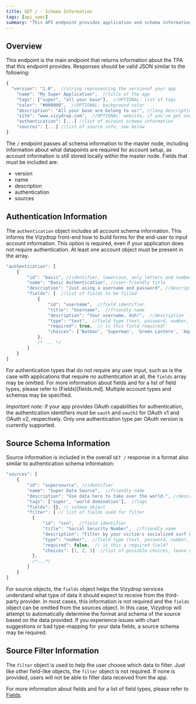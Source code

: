 ```yaml
---
title: GET / - Schema Information
tags: [api_spec]
summary: "This API endpoint provides application and schema information to Vizydrop"
---
```


## Overview

This endpoint is the main endpoint that returns information about the TPA that this endpoint provides.  Responses should be valid JSON similar to the following:

```javascript
{
  "version": "1.0",  //string representing the versionof your app
	"name": "My Super Application",  //title of the app
	"tags": ["super", "all your base"],  //OPTIONAL: list of tags
	"color": "#000000",  //OPTIONAL: background color
	"description": "All your base are belong to us!", //long description
	"site": "www.vizydrop.com",  //OPTIONAL: website, if you've got one
	"authentication": [...] //list of account schema information
	"sources": [...] //list of source info, see below
}
```

The `/` endpoint passes all schema information to the master node, including information about what datapoints are required for account setup, as account information is still stored locally within the master node.  Fields that *must* be included are:

- version
- name
- description
- authentication
- sources

## Authentication Information

The `authentication` object includes all account schema information.  This informs the Vizydrop front-end how to build forms for the end-user to input account information.  This option is required, even if your application does not require authentication.  At least one account object must be present in the array.

```javascript
"authentication": [
    {
    	"id": "basic", //identifier, lowercase, only letters and numbers
        "name": "Basic Authentication", //user-friendly title
        "description": "Just using a username and password", //description
        "fields": [  //list of fields to be filled
        	{
            	"id": "username",  //field identifier
                "title": "Username",  //friendly name
                "description": "Your username, duh!",  //description
                "type": "text",  //field type (text, password, number, etc.)
                "required": true,  // is this field required?
                "choices": ['Batman', 'Superman', 'Green Lantern', 'Aquaman, lol']  //list of possible choices, leave null if not applicable
            },
            /* ... */
        ]
    }
]
```

For authentication types that do not require any user input, such as is the case with applications that require no authentication at all, the `fields` array may be omitted.  For more information about fields and for a list of field types, please refer to (Fields)[fields.md].  Multiple account types and schemas may be specified.

*Important note:* if your app provides OAuth capabilities for authentication, the authentication identifiers _must_ be `oauth` and `oauth2` for OAuth v1 and OAuth v2, respectively.  Only one authentication type per OAuth version is currently supported.

## Source Schema Information

Source information is included in the overall `GET /` response in a format also similar to authentication schema information:

```javascript
"sources": [
	{
    	"id": "supersource", //identifier
        "name": "Super Data Source",  //friendly name
        "description": "Use data here to take over the world.", //description
        "tags": ['super', 'world domination'],  //tags
        "fields": {}, // schema object
        "filter": [ // list of fields used for filter
          {
              "id": "ssn",  //field identifier
              "title": "Social Security Number",  //friendly name
              "description": "Filter by your victim's socialized surf number",  //description
              "type": "number",  //field type (text, password, number, etc.)
              "required": false,  // is this a required field?
              "choices": [1, 2, 3]  //list of possible choices, leave null if not applicable
          },
          /*...*/
        ]
    }
]
```

For source objects, the `fields` object helps the Vizydrop services understand what type of data it should expect to receive from the third-party provider.  In most cases, this information is not required and the `fields` object can be omitted from the sources object.  In this case, Vizydrop will attempt to automatically determine the format and schema of the source based on the data provided.  If you experience issues with chart suggestions or bad type-mapping for your data fields, a source schema may be required.

## Source Filter Information

The `filter` object is used to help the user choose which data to filter.  Just like other field-like objects, the `filter` object is not required.  If none is provided, users will not be able to filter data received from the app.

For more information about fields and for a list of field types, please refer to [Fields](../vizydrop/vizydrop_fields.html).
